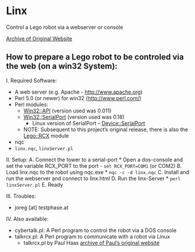 # Linx
Control a Lego robot via a webserver or console

[Archive of Original Website](http://web.archive.org/web/20081230142619/http://www.testphase.at/linx/)

## How to prepare a Lego robot to be controled via the web (on a win32 System):

I. Required Software:
  - A web server (e.g. Apache - http://www.apache.org)
  - Perl 5.0 (or newer) for win32 (http://www.perl.com/)
  - Perl modules:
    + [Win32::API](https://metacpan.org/pod/Win32::API) (version used was 0.011)
    + [Win32::SerialPort](https://metacpan.org/pod/Win32::SerialPort)  (version used was 0.18)
      * Linux version of SerialPort – [Device::SerialPort](https://metacpan.org/pod/Device::SerialPort)
    + NOTE: Subsequent to this project’s original release, there is also the [Lego::RCX](https://github.com/BrickBot/perl-LEGO-RCX) module
  - nqc
  - `linx.nqc`, `linxServer.pl`
	
II. Setup:
  A. Connect the tower to a serial-port
      * Open a dos-console and set the variable RCX_PORT to the port 
        - `set RCX_PORT=COM1` (or COM2)
  B. Load linx.nqc to the robot using nqc.exe
      * `nqc -c -d linx.nqc`
  C. Install and run the webserver and connect to linx.html
  D. Run the linx-Server
      * `perl linxServer.pl`
  E. Ready
	
III. Troubles:
  * joreg [at] testphase.at
	
IV. Also available:
  * cybertalk.pl:  A Perl program to control the robot via a DOS console
  * talkrcx.pl:  A Perl program to communicate with a robot via Linux
    - talkrcx.pl by Paul Haas [archive of Paul’s original website](http://web.archive.org/web/20031003183930/http://hamjudo.com/rcx/)
